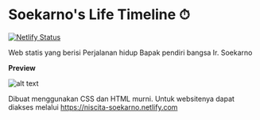 # Soekarno's Life Timeline ⏱
[![Netlify Status](https://api.netlify.com/api/v1/badges/24b15121-03b9-4d07-a96a-c5c82e17af28/deploy-status)](https://app.netlify.com/sites/niscita-soekarno/deploys)

Web statis yang berisi Perjalanan hidup Bapak pendiri bangsa Ir. Soekarno 

**Preview**

![alt text](https://raw.githubusercontent.com/niscita/Soekarno-timeline/master/screenshot/screenshot.png)

Dibuat menggunakan CSS dan HTML murni. Untuk websitenya dapat diakses melalui https://niscita-soekarno.netlify.com
